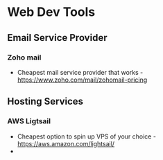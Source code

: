 # Web Dev Tools

## Email Service Provider

### Zoho mail
- Cheapest mail service provider that works - https://www.zoho.com/mail/zohomail-pricing


## Hosting Services

### AWS Ligtsail
- Cheapest option to spin up VPS of your choice - https://aws.amazon.com/lightsail/
- 
